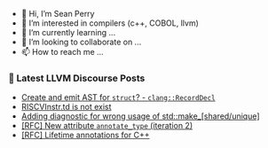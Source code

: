 - 👋 Hi, I’m Sean Perry
- 👀 I’m interested in compilers (c++, COBOL, llvm)
- 🌱 I’m currently learning ...
- 💞️ I’m looking to collaborate on ...
- 📫 How to reach me ...

<!---
s66perry/s66perry is a ✨ special ✨ repository because its `README.md` (this file) appears on your GitHub profile.
You can click the Preview link to take a look at your changes.
--->
### 📕 Latest LLVM Discourse Posts

<!-- DISCOURSE-LLVM:START -->
- [Create and emit AST for `struct`? - `clang::RecordDecl`](https://discourse.llvm.org/t/create-and-emit-ast-for-struct-clang-recorddecl/61383#post_1)
- [RISCVInstr.td is not exist](https://discourse.llvm.org/t/riscvinstr-td-is-not-exist/61382#post_1)
- [Adding diagnostic for wrong usage of std::make_[shared/unique]](https://discourse.llvm.org/t/adding-diagnostic-for-wrong-usage-of-std-make-shared-unique/61360#post_3)
- [[RFC] New attribute `annotate_type` &lpar;iteration 2&rpar;](https://discourse.llvm.org/t/rfc-new-attribute-annotate-type-iteration-2/61378#post_1)
- [[RFC] Lifetime annotations for C++](https://discourse.llvm.org/t/rfc-lifetime-annotations-for-c/61377#post_1)
<!-- DISCOURSE-LLVM:END -->
